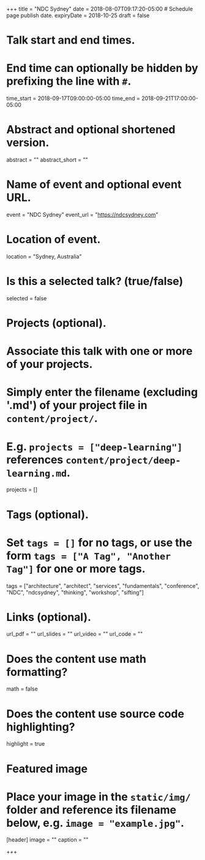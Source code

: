 +++
title = "NDC Sydney"
date = 2018-08-07T09:17:20-05:00  # Schedule page publish date.
expiryDate = 2018-10-25
draft = false

# Talk start and end times.
#   End time can optionally be hidden by prefixing the line with `#`.
time_start = 2018-09-17T09:00:00-05:00
time_end = 2018-09-21T17:00:00-05:00

# Abstract and optional shortened version.
abstract = ""
abstract_short = ""

# Name of event and optional event URL.
event = "NDC Sydney"
event_url = "https://ndcsydney.com"

# Location of event.
location = "Sydney, Australia"

# Is this a selected talk? (true/false)
selected = false

# Projects (optional).
#   Associate this talk with one or more of your projects.
#   Simply enter the filename (excluding '.md') of your project file in `content/project/`.
#   E.g. `projects = ["deep-learning"]` references `content/project/deep-learning.md`.
projects = []

# Tags (optional).
#   Set `tags = []` for no tags, or use the form `tags = ["A Tag", "Another Tag"]` for one or more tags.
tags = ["architecture", "architect", "services", "fundamentals", "conference", "NDC", "ndcsydney", "thinking", "workshop", "sifting"]

# Links (optional).
url_pdf = ""
url_slides = ""
url_video = ""
url_code = ""

# Does the content use math formatting?
math = false

# Does the content use source code highlighting?
highlight = true

# Featured image
# Place your image in the `static/img/` folder and reference its filename below, e.g. `image = "example.jpg"`.
[header]
image = ""
caption = ""

+++
